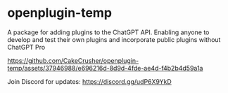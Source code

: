 # openplugin-temp
A package for adding plugins to the ChatGPT API. Enabling anyone to develop and test their own plugins and incorporate public plugins without ChatGPT Pro

https://github.com/CakeCrusher/openplugin-temp/assets/37946988/e696216d-8d9d-4fde-ae4d-f4b2b4d59a1a

Join Discord for updates: https://discord.gg/udP6X9YkD
